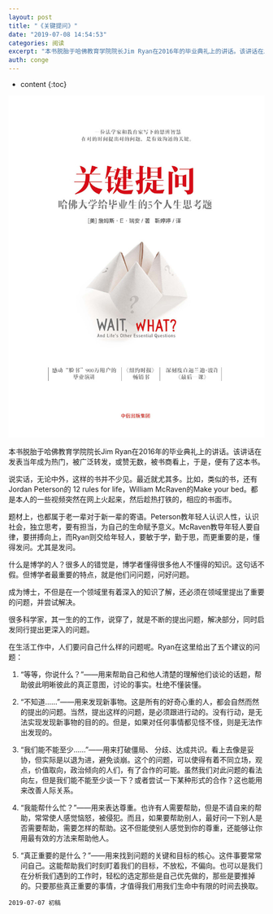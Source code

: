 ```yaml
---
layout: post
title: "《关键提问》"
date: "2019-07-08 14:54:53"
categories: 阅读
excerpt: "本书脱胎于哈佛教育学院院长Jim Ryan在2016年的毕业典礼上的讲话。该讲话在发表当年成为热门，被广泛转发，或赞无数，被书商看上，于是，便有..."
auth: conge
---
```

* content
{:toc}

![](/assets/images/阅读/118382-4cc274e4323a184b.png)

本书脱胎于哈佛教育学院院长Jim Ryan在2016年的毕业典礼上的讲话。该讲话在发表当年成为热门，被广泛转发，或赞无数，被书商看上，于是，便有了这本书。

说实话，无论中外，这样的书并不少见。最近就尤其多。比如，类似的书，还有Jordan Peterson的 12 rules for life，William McRaven的Make your bed。都是本人的一些视频突然在网上火起来，然后趁热打铁的，相应的书面市。

题材上，也都属于老一辈对于新一辈的寄语。Peterson教年轻人认识人性，认识社会，独立思考，要有担当，为自己的生命赋予意义。McRaven教导年轻人要自律，要拼搏向上，而Ryan则交给年轻人，要敏于学，勤于思，而更重要的是，懂得发问。尤其是发问。

什么是博学的人？很多人的错觉是，博学者懂得很多他人不懂得的知识。这句话不假。但博学者最重要的特点，就是他们问问题，问好问题。

成为博士，不但是在一个领域里有着深入的知识了解，还必须在领域里提出了重要的问题，并尝试解决。

很多科学家，其一生的的工作，说穿了，就是不断的提出问题，解决部分，同时启发同行提出更深入的问题。

在生活工作中，人们要问自己什么样的问题呢。Ryan在这里给出了五个建议的问题：

1. “等等，你说什么？”——用来帮助自己和他人清楚的理解他们谈论的话题，帮助彼此明晰彼此的真正意图，讨论的事实。杜绝不懂装懂。

2. “不知道……”——用来发现新事物。这是所有的好奇心重的人，都会自然而然的提出的问题。当然，提出这样的问题，是必须跟进行动的。没有行动，是无法实现发现新事物的目的的。但是，如果对任何事情都见怪不怪，则是无法作出发现的。

3. “我们能不能至少……”——用来打破僵局、 分歧、达成共识。看上去像是妥协，但实际是以退为进，避免谈崩。这个的问题，可以使得有着不同立场，观点，价值取向，政治倾向的人们，有了合作的可能。虽然我们对此问题的看法向左，但是我们能不能至少谈一下？或者尝试一下某种形式的合作？这也能用来改善人际关系。

4. “我能帮什么忙？”——用来表达尊重。也许有人需要帮助，但是不请自来的帮助，常常使人感觉恼怒，被侵犯。而且，如果要帮助别人，最好问一下别人是否需要帮助，需要怎样的帮助。这不但能使别人感觉到你的尊重，还能够让你用最有效的方法来帮助他人。

5. “真正重要的是什么？”——用来找到问题的关键和目标的核心。这件事要常常问自己。这能帮助我们时刻盯着我们的目标，不放松，不偏向。也可以是我们在分析我们遇到的工作时，轻松的选定那些是自己优先做的，那些是要推掉的。只要那些真正重要的事情，才值得我们用我们生命中有限的时间去换取。

```
2019-07-07 初稿
```
